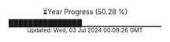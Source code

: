 <p align="center">
⏳Year Progress (50.28 %)<br>
███████████████▁▁▁▁▁▁▁▁▁▁▁▁▁▁▁ <br>
<sub>Updated: Wed, 03 Jul 2024 00:09:26 GMT</sub>
</p>

